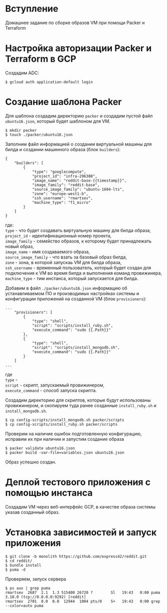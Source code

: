 # Вступление

Домашнее задание по сборке образов VM при помощи Packer и Terraform

# Настройка авторизации Packer и Terraform в GCP

Создадим ADC:

```
$ gcloud auth application-default login
```

# Создание шаблона Packer

Для шаблона создадим директорию `packer` и создадим пустой файл `ubuntu16.json`, который будет шаблоном для VM.

```
$ mkdir packer
$ touch ./packer/ubuntu16.json
```

Заполним файл информацией о создании виртуальной машины для билда и создании машинного образа (блок `builders`):

```
{
    "builders": [
        {
            "type": "googlecompute",
            "project_id": "infra-296308",
            "image_name": "reddit-base-{{timestamp}}",
            "image_family": "reddit-base",
            "source_image_family": "ubuntu-1604-lts",
            "zone": "europe-west1-b",
            "ssh_username": "rmartsev",
            "machine_type": "f1_micro"
        }
    ]
}
```

где:\
`type` - что будет создавать виртуальную машину для билда образа,\
`project_id` - идентификационный номер проекта,\
`image_family` - семейство образов, к которому будет принадлежать новый образ,\
`image_name` - имя создаваемого образа,\
`source_image_family` - что взать за базовый образ билда,\
`zone` - зона, в которой запускаь VM для билда образа,\
`ssh_username` - временный пользователь, который будет создан для подключения к VM во время билда и выполнения команд провижинера,\
`machine_type` - тим инстанса, который запускается для билда.

Добавим в файл `./packer/ubuntu16.json` информацию об устанавливаемом ПО и производимых настройках системы и конфигурации приложений на созданной VM (блок `provisioners`):

```
...
    "provisioners": [
        {
            "type": "shell",
            "script": "scripts/install_ruby.sh",
            "execute_command": "sudo {{.Path}}"
        },
        {
            "type": "shell",
            "script": "scripts/install_mongodb.sh",
            "execute_command": "sudo {{.Path}}"
        }
    ]
...
```

где\
`type` - \
`script` - скрипт, запускаемый провижинером,\
`execute_command` - способ запуска скрипта.

Создадим директорию для скриптов, которые будут использованы провижинером, и скопируем туда ранее созданные `install_ruby.sh` и `install_mongodb.sh`.

```
$ cp config-scripts/install_mongodb.sh packer/scripts
$ cp config-scripts/install_ruby.sh packer/scripts
```

Проверим на наличие ошибок подготовленную конфигурацию, исправим их при наличии и запустим создание образа

```
$ packer validate ubuntu16.json
$ packer build -var-file=variables.json ubuntu16.json
```

Образ успешно создан.

# Деплой тестового приложения с помощью инстанса

Создадим VM через веб-интерфейс GCP, в качестве образа системы указав созданный образ.

# Установка зависимостей и запуск приложения

```
$ git clone -b monolith https://github.com/express42/reddit.git
$ cd reddit/
$ bundle install
$ puma -d
```

Проверяем, запуск сервера

```
$ ps aux | grep puma
rmartsev  2687  2.1  1.3 515400 26720 ?        Sl   19:43   0:00 puma 3.10.0 (tcp://0.0.0.0:9292) [reddit]
rmartsev  2701  0.0  0.0  12944  1004 pts/0    S+   19:43   0:00 grep --color=auto puma
```


